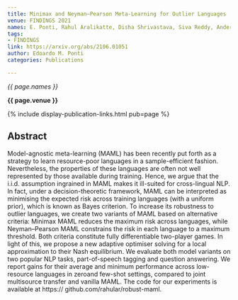 ```yaml
---
title: Minimax and Neyman–Pearson Meta-Learning for Outlier Languages
venue: FINDINGS 2021
names: E. Ponti, Rahul Aralikatte, Disha Shrivastava, Siva Reddy, Anders Søgaard
tags:
- FINDINGS
link: https://arxiv.org/abs/2106.01051
author: Edoardo M. Ponti
categories: Publications

---
```


*{{ page.names }}*

**{{ page.venue }}**

{% include display-publication-links.html pub=page %}

## Abstract

Model-agnostic meta-learning (MAML) has been recently put forth as a strategy to learn resource-poor languages in a sample-efficient fashion. Nevertheless, the properties of these languages are often not well represented by those available during training. Hence, we argue that the i.i.d. assumption ingrained in MAML makes it ill-suited for cross-lingual NLP. In fact, under a decision-theoretic framework, MAML can be interpreted as minimising the expected risk across training languages (with a uniform prior), which is known as Bayes criterion. To increase its robustness to outlier languages, we create two variants of MAML based on alternative criteria: Minimax MAML reduces the maximum risk across languages, while Neyman–Pearson MAML constrains the risk in each language to a maximum threshold. Both criteria constitute fully differentiable two-player games. In light of this, we propose a new adaptive optimiser solving for a local approximation to their Nash equilibrium. We evaluate both model variants on two popular NLP tasks, part-of-speech tagging and question answering. We report gains for their average and minimum performance across low-resource languages in zeroand few-shot settings, compared to joint multisource transfer and vanilla MAML. The code for our experiments is available at https:// github.com/rahular/robust-maml.